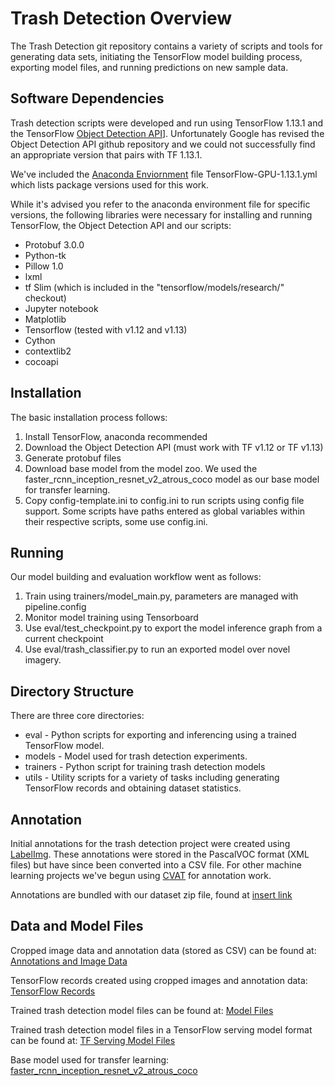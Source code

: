 # Trash Detection Overview

The Trash Detection git repository contains a variety of scripts and tools for generating data sets, initiating the TensorFlow model building process, exporting model files, and running predictions on new sample data.

## Software Dependencies

Trash detection scripts were developed and run using TensorFlow 1.13.1 and the TensorFlow [Object Detection API](https://github.com/tensorflow/models/tree/master/research/object_detection)]. Unfortunately Google has revised the Object Detection API github repository and we could not successfully find an appropriate version that pairs with TF 1.13.1. 

We've included the [Anaconda Enviornment](https://www.anaconda.com/) file TensorFlow-GPU-1.13.1.yml which lists package versions used for this work.

While it's advised you refer to the anaconda environment file for specific versions, the following libraries were necessary for installing and running TensorFlow, the Object Detection API and our scripts:
* Protobuf 3.0.0
* Python-tk
* Pillow 1.0
* lxml
* tf Slim (which is included in the "tensorflow/models/research/" checkout)
* Jupyter notebook
* Matplotlib
* Tensorflow (tested with v1.12 and v1.13)
* Cython
* contextlib2
* cocoapi

## Installation

The basic installation process follows:
1. Install TensorFlow, anaconda recommended
2. Download the Object Detection API (must work with TF v1.12 or TF v1.13)
3. Generate protobuf files
4. Download base model from the model zoo. We used the faster_rcnn_inception_resnet_v2_atrous_coco model as our base model for transfer learning.
5. Copy config-template.ini to config.ini to run scripts using config file support. Some scripts have paths entered as global variables within their respective scripts, some use config.ini.

## Running

Our model building and evaluation workflow went as follows:
1. Train using trainers/model_main.py, parameters are managed with pipeline.config
2. Monitor model training using Tensorboard
3. Use eval/test_checkpoint.py to export the model inference graph from a current checkpoint
4. Use eval/trash_classifier.py to run an exported model over novel imagery.

## Directory Structure

There are three core directories:
* eval - Python scripts for exporting and inferencing using a trained TensorFlow model.
* models - Model used for trash detection experiments.
* trainers - Python script for training trash detection models
* utils - Utility scripts for a variety of tasks including generating TensorFlow records and obtaining dataset statistics.

## Annotation

Initial annotations for the trash detection project were created using [LabelImg](https://github.com/tzutalin/labelImg). These annotations were stored in the PascalVOC format (XML files) but have since been converted into a CSV file. For other machine learning projects we've begun using [CVAT](https://github.com/openvinotoolkit/cvat) for annotation work.

Annotations are bundled with our dataset zip file, found at [insert link](https://sfei.org)

## Data and Model Files
Cropped image data and annotation data (stored as CSV) can be found at:
[Annotations and Image Data](http://nextcloud.sfei.org/index.php/s/DRpy3qQaZxpyMXA)

TensorFlow records created using cropped images and annotation data:
[TensorFlow Records](http://nextcloud.sfei.org/index.php/s/PcBZ3DR7Pt3DjTk)

Trained trash detection model files can be found at:
[Model Files](http://nextcloud.sfei.org/index.php/s/KP4yZ4Nd93bmWBf)

Trained trash detection model files in a TensorFlow serving model format can be found at:
[TF Serving Model Files](http://nextcloud.sfei.org/index.php/s/myAZbArckS6CiNY)

Base model used for transfer learning:
[faster_rcnn_inception_resnet_v2_atrous_coco](http://nextcloud.sfei.org/index.php/s/Fsjz7EC5yLBFbaE)
